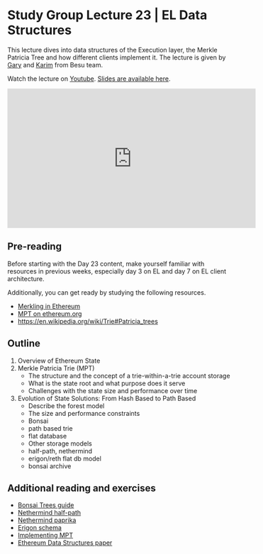 # Study Group Lecture 23 | EL Data Structures

This lecture dives into data structures of the Execution layer, the Merkle Patricia Tree and how different clients implement it. The lecture is given by [Gary](https://github.com/garyschulte) and [<name>Karim</name>](https://github.com/matkt) from Besu team.

Watch the lecture on [Youtube](https://youtu.be/EY_pVZTXS1w). [Slides are available here](https://docs.google.com/presentation/d/1YJbrZpgxjTHy7QlgXFRG5OjSK-G5uPrExBPu3Hiefvk/edit?usp=sharing).

<iframe width="560" height="315" src="https://www.youtube.com/embed/EY_pVZTXS1w" title="YouTube video player" frameborder="0" allow="accelerometer; autoplay; clipboard-write; encrypted-media; gyroscope; picture-in-picture; web-share" referrerpolicy="strict-origin-when-cross-origin" allowfullscreen></iframe>

## Pre-reading

Before starting with the Day 23 content, make yourself familiar with resources in previous weeks, especially day 3 on EL and day 7 on EL client architecture.

Additionally, you can get ready by studying the following resources.

- [<name>Merkling</name> in Ethereum](https://blog.ethereum.org/2015/11/15/merkling-in-ethereum)
- [MPT on ethereum.org ](https://ethereum.org/en/developers/docs/data-structures-and-encoding/patricia-merkle-trie/)
- https://en.wikipedia.org/wiki/Trie#Patricia_trees

## Outline

1. Overview of Ethereum State
2. Merkle Patricia Trie (MPT)
   - The structure and the concept of a trie-within-a-trie account storage
   - What is the state root and what purpose does it serve
   - Challenges with the state size and performance over time
3. Evolution of State Solutions: From Hash Based to Path Based
   - Describe the forest model
   - The size and performance constraints
   - Bonsai
   - path based trie
   - flat database
   - Other storage models
   - half-path, nethermind
   - erigon/reth flat db model
   - bonsai archive

## Additional reading and exercises

- [Bonsai Trees guide](https://consensys.io/blog/bonsai-tries-guide)
- [Nethermind half-path](https://github.com/NethermindEth/nethermind/pull/6331)
- [Nethermind paprika](https://github.com/NethermindEth/Paprika/blob/main/docs/design.md)
- [Erigon schema](https://github.com/erigontech/erigon/blob/main/erigon-lib/kv/tables.go)
- [Implementing MPT](https://medium.com/coinmonks/implementing-merkle-tree-and-patricia-trie-b8badd6d9591)
- [Ethereum Data Structures paper](https://www.researchgate.net/publication/353863430_Ethereum_Data_Structures)
